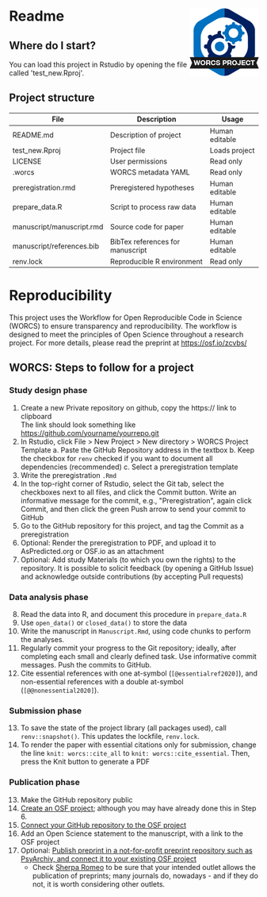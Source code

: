 # Readme <a href='https://osf.io/zcvbs/'><img src='worcs_badge.png' align="right" height="139" /></a>

<!-- Please add a brief introduction to explain what the project is about    -->

## Where do I start?

You can load this project in Rstudio by opening the file called 'test_new.Rproj'.

## Project structure

<!--  You can add rows to this table, using "|" to separate columns.         -->
File | Description | Usage
--- | --- | ---
README.md | Description of project | Human editable
test_new.Rproj | Project file | Loads project
LICENSE | User permissions | Read only
.worcs | WORCS metadata YAML | Read only
preregistration.rmd | Preregistered hypotheses | Human editable
prepare_data.R | Script to process raw data | Human editable
manuscript/manuscript.rmd | Source code for paper | Human editable
manuscript/references.bib | BibTex references for manuscript | Human editable
renv.lock | Reproducible R environment | Read only

<!--  You can consider adding the following to this file:                    -->
<!--  * A citation reference for your project                                -->
<!--  * Contact information for questions/comments                           -->
<!--  * How people can offer to contribute to the project                    -->
<!--  * A contributor code of conduct, https://www.contributor-covenant.org/ -->

# Reproducibility

This project uses the Workflow for Open Reproducible Code in Science (WORCS) to
ensure transparency and reproducibility. The workflow is designed to meet the
principles of Open Science throughout a research project. For more details,
please read the preprint at https://osf.io/zcvbs/

## WORCS: Steps to follow for a project

### Study design phase

1. Create a new Private repository on github, copy the https:// link to clipboard  
  The link should look something like https://github.com/yourname/yourrepo.git
2. In Rstudio, click File > New Project > New directory > WORCS Project Template
    a. Paste the GitHub Repository address in the textbox
    b. Keep the checkbox for `renv` checked if you want to document all dependencies (recommended)
    c. Select a preregistration template
3. Write the preregistration `.Rmd`
4. In the top-right corner of Rstudio, select the Git tab, select the checkboxes next to all files, and click the Commit button. Write an informative message for the commit, e.g., "Preregistration", again click Commit, and then click the green Push arrow to send your commit to GitHub
5. Go to the GitHub repository for this project, and tag the Commit as a preregistration
6. Optional: Render the preregistration to PDF, and upload it to AsPredicted.org or OSF.io as an attachment
7. Optional: Add study Materials (to which you own the rights) to the repository. It is possible to solicit feedback (by opening a GitHub Issue) and acknowledge outside contributions (by accepting Pull requests)

### Data analysis phase

8. Read the data into R, and document this procedure in `prepare_data.R`
9. Use `open_data()` or `closed_data()` to store the data
10. Write the manuscript in `Manuscript.Rmd`, using code chunks to perform the analyses.
11. Regularly commit your progress to the Git repository; ideally, after completing each small and clearly defined task. Use informative commit messages. Push the commits to GitHub.
12. Cite essential references with one at-symbol (`[@essentialref2020]`), and non-essential references with a double at-symbol (`[@@nonessential2020]`).

### Submission phase

13. To save the state of the project library (all packages used), call `renv::snapshot()`. This updates the lockfile, `renv.lock`.
14. To render the paper with essential citations only for submission, change the line `knit: worcs::cite_all` to `knit: worcs::cite_essential`. Then, press the Knit button to generate a PDF

### Publication phase

13. Make the GitHub repository public
14. [Create an OSF project](https://help.osf.io/hc/en-us/articles/360019737594-Create-a-Project); although you may have already done this in Step 6.
15. [Connect your GitHub repository to the OSF project](https://help.osf.io/hc/en-us/articles/360019929813-Connect-GitHub-to-a-Project)
16. Add an Open Science statement to the manuscript, with a link to the OSF project
17. Optional: [Publish preprint in a not-for-profit preprint repository such as PsyArchiv, and connect it to your existing OSF project](https://help.osf.io/hc/en-us/articles/360019930533-Upload-a-Preprint)
    + Check [Sherpa Romeo](http://sherpa.ac.uk/romeo/index.php) to be sure that your intended outlet allows the publication of preprints; many journals do, nowadays - and if they do not, it is worth considering other outlets.
